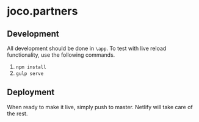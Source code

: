 # joco.partners

## Development
All development should be done in `\app`. To test with live reload functionality, use the following commands.

1. `npm install`
2. `gulp serve`

## Deployment
When ready to make it live, simply push to master. Netlify will take care of the rest.
